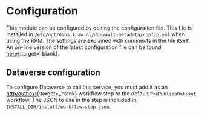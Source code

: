 Configuration
=============

This module can be configured by editing the configuration file. This file is installed in `/etc/opt/dans.knaw.nl/dd-vault-metadata/config.yml` when using the RPM.
The settings are explained with comments in the file itself. An on-line version of the latest configuration file can be found
[here](https://github.com/DANS-KNAW/dd-vault-metadata/blob/master/src/main/assembly/dist/cfg/config.yml){:target=_blank}.

Dataverse configuration
-----------------------
To configure Dataverse to call this service, you must add it as an [http/authext](https://guides.dataverse.org/en/latest/developers/workflows.html#http-authext){:target=_blank}
workflow step to the default `PrePublishDataset` workflow. The JSON to use in the step is included in `INSTALL_DIR/install/workflow-step.json`.
